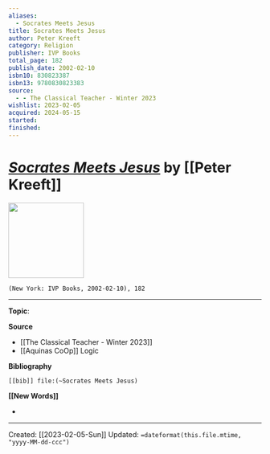 ```yaml
---
aliases:
  - Socrates Meets Jesus
title: Socrates Meets Jesus
author: Peter Kreeft
category: Religion
publisher: IVP Books
total_page: 182
publish_date: 2002-02-10
isbn10: 830823387
isbn13: 9780830823383
source:
  - - The Classical Teacher - Winter 2023
wishlist: 2023-02-05
acquired: 2024-05-15
started: 
finished:
---
```

# *[Socrates Meets Jesus]()* by [[Peter Kreeft]]

<img src="http://books.google.com/books/content?id=ljXswAEACAAJ&printsec=frontcover&img=1&zoom=1&source=gbs_api" width=150>

`(New York: IVP Books, 2002-02-10), 182`



--- 
**Topic**: 

**Source**
- [[The Classical Teacher - Winter 2023]]
- [[Aquinas CoOp]] Logic

**Bibliography**

```query
[[bib]] file:(~Socrates Meets Jesus)
```
 

**[[New Words]]**

- 

---
Created: [[2023-02-05-Sun]]
Updated: `=dateformat(this.file.mtime, "yyyy-MM-dd-ccc")`